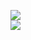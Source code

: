 [![](https://img.shields.io/badge/Made%20With-Github%20Spray-lightgrey.svg?style=for-the-badge&logo=github)](https://github.com/Annihil/github-spray#7378)  
[![](https://i.imgur.com/2DrTn0Z.gif)](https://github.com/Annihil/github-spray)